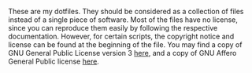 These are my dotfiles.  They should be considered as a collection of files
instead of a single piece of software.  Most of the files have no license,
since you can reproduce them easily by following the respective documentation.
However, for certain scripts, the copyright notice and license can be found at
the beginning of the file.  You may find a copy of GNU General Public License
version 3 [here](./LICENSE-GPLv3), and a copy of GNU Affero General Public
license [here](./LICENSE-AGPLv3).
